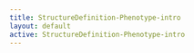 ```yaml
---
title: StructureDefinition-Phenotype-intro
layout: default
active: StructureDefinition-Phenotype-intro
---
```


